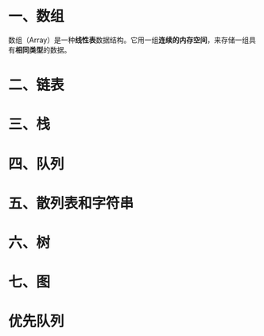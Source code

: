 # 一、数组

数组（Array）是一种**线性表**数据结构。它用一组**连续的内存空间**，来存储一组具有**相同类型**的数据。

# 二、链表

# 三、栈

# 四、队列

# 五、散列表和字符串

# 六、树

# 七、图

# 优先队列